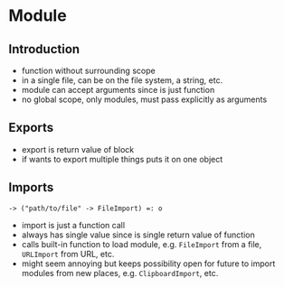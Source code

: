 # Module



## Introduction

- function without surrounding scope
- in a single file, can be on the file system, a string, etc.
- module can accept arguments since is just function
- no global scope, only modules, must pass explicitly as arguments



## Exports

- export is return value of block
- if wants to export multiple things puts it on one object



## Imports

```
-> ("path/to/file" -> FileImport) =: o
```

- import is just a function call
- always has single value since is single return value of function
- calls built-in function to load module, e.g. `FileImport` from a file, `URLImport` from URL, etc.
- might seem annoying but keeps possibility open for future to import modules from new places, e.g. `ClipboardImport`, etc.